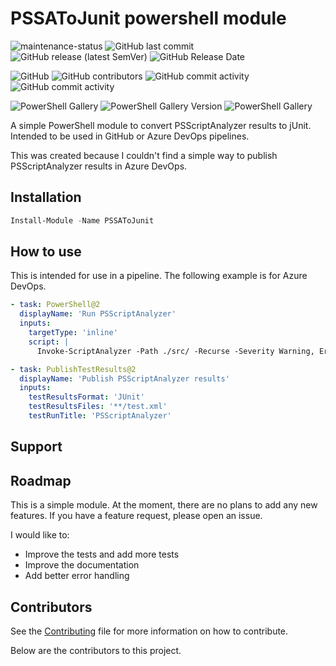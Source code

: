 # PSSAToJunit powershell module

![maintenance-status](https://img.shields.io/badge/maintenance-actively--developed-brightgreen.svg)
![GitHub last commit](https://img.shields.io/github/last-commit/tonylea/PSSAToJunit)
![GitHub release (latest SemVer)](https://img.shields.io/github/v/release/tonylea/PSSAToJunit)
![GitHub Release Date](https://img.shields.io/github/release-date/tonylea/PSSAToJunit)

![GitHub](https://img.shields.io/github/license/tonylea/PSSAToJunit)
![GitHub contributors](https://img.shields.io/github/contributors/tonylea/PSSAToJunit)
![GitHub commit activity](https://img.shields.io/github/commit-activity/t/tonylea/PSSAToJunit)
![GitHub commit activity](https://img.shields.io/github/commit-activity/m/tonylea/PSSAToJunit)

![PowerShell Gallery](https://img.shields.io/powershellgallery/p/PSSAToJunit)
![PowerShell Gallery Version](https://img.shields.io/powershellgallery/v/PSSAToJunit)
![PowerShell Gallery](https://img.shields.io/powershellgallery/dt/PSSAToJunit)

A simple PowerShell module to convert PSScriptAnalyzer results to jUnit.
Intended to be used in GitHub or Azure DevOps pipelines.

This was created because I couldn't find a simple way to publish PSScriptAnalyzer results in Azure DevOps.

## Installation

```powershell
Install-Module -Name PSSAToJunit
```

## How to use

This is intended for use in a pipeline.
The following example is for Azure DevOps.

```yaml
- task: PowerShell@2
  displayName: 'Run PSScriptAnalyzer'
  inputs:
    targetType: 'inline'
    script: |
      Invoke-ScriptAnalyzer -Path ./src/ -Recurse -Severity Warning, Error | ConvertTo-PSSAJunitXml | Export-PSSAJunitXml -FilePath "./test.xml"

- task: PublishTestResults@2
  displayName: 'Publish PSScriptAnalyzer results'
  inputs:
    testResultsFormat: 'JUnit'
    testResultsFiles: '**/test.xml'
    testRunTitle: 'PSScriptAnalyzer'
```

## Support

## Roadmap

This is a simple module.
At the moment, there are no plans to add any new features.
If you have a feature request, please open an issue.

I would like to:

- Improve the tests and add more tests
- Improve the documentation
- Add better error handling

## Contributors

See the [Contributing](CONTRIBUTING.md) file for more information on how to contribute.

Below are the contributors to this project.

<!-- ALL-CONTRIBUTORS-LIST:START - Do not remove or modify this section -->
<!-- prettier-ignore-start -->
<!-- markdownlint-disable -->

<!-- markdownlint-restore -->
<!-- prettier-ignore-end -->

<!-- ALL-CONTRIBUTORS-LIST:END -->
